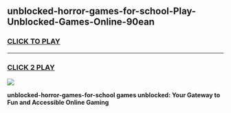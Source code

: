 
## unblocked-horror-games-for-school-Play-Unblocked-Games-Online-90ean
<h3>
<a href="https://premium76.site?title=unblocked-horror-games-for-school&ref=24A">CLICK TO PLAY</a></h3>
<hr>

<h3>
<a href="https://premium76.site?title=unblocked-horror-games-for-school&ref=24A">CLICK 2 PLAY</a>
  
</h3>

<a href="https://premium76.site?title=unblocked-horror-games-for-school&ref=24A"><img src="https://clearcache.store/games.png"></a>


**unblocked-horror-games-for-school games unblocked: Your Gateway to Fun and Accessible Online Gaming**
